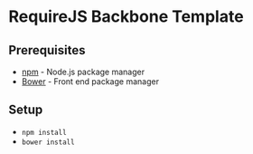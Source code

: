 # RequireJS Backbone Template

## Prerequisites

- [npm](http://nodejs.org/download/) - Node.js package manager
- [Bower](https://github.com/twitter/bower) - Front end package manager

## Setup

- `npm install`
- `bower install`
